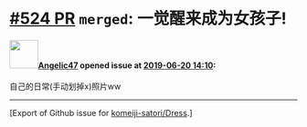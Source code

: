 # [\#524 PR](https://github.com/komeiji-satori/Dress/pull/524) `merged`: 一觉醒来成为女孩子!

#### <img src="https://avatars.githubusercontent.com/u/8847879?u=635b35bc56fb9fa611f11be23c77e06cc77712f2&v=4" width="50">[Angelic47](https://github.com/Angelic47) opened issue at [2019-06-20 14:10](https://github.com/komeiji-satori/Dress/pull/524):

自己的日常(手动划掉x)照片ww




-------------------------------------------------------------------------------



[Export of Github issue for [komeiji-satori/Dress](https://github.com/komeiji-satori/Dress).]
